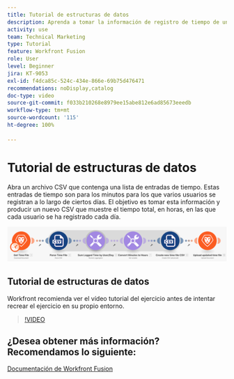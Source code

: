 ```yaml
---
title: Tutorial de estructuras de datos
description: Aprenda a tomar la información de registro de tiempo de un archivo, transformarla y producir un nuevo archivo con los datos transformados en  [!DNL Adobe Workfront Fusion].
activity: use
team: Technical Marketing
type: Tutorial
feature: Workfront Fusion
role: User
level: Beginner
jira: KT-9053
exl-id: f4dca85c-524c-434e-866e-69b75d476471
recommendations: noDisplay,catalog
doc-type: video
source-git-commit: f033b210268e8979ee15abe812e6ad85673eeedb
workflow-type: tm+mt
source-wordcount: '115'
ht-degree: 100%

---
```


# Tutorial de estructuras de datos

Abra un archivo CSV que contenga una lista de entradas de tiempo. Estas entradas de tiempo son para los minutos para los que varios usuarios se registran a lo largo de ciertos días. El objetivo es tomar esta información y producir un nuevo CSV que muestre el tiempo total, en horas, en las que cada usuario se ha registrado cada día.

![Una imagen de un escenario de Fusion](assets/data-structures-and-data-stores-1.png)

## Tutorial de estructuras de datos

Workfront recomienda ver el vídeo tutorial del ejercicio antes de intentar recrear el ejercicio en su propio entorno.

>[!VIDEO](https://video.tv.adobe.com/v/335294/?quality=12&learn=on)



## ¿Desea obtener más información? Recomendamos lo siguiente:

[Documentación de Workfront Fusion](https://experienceleague.adobe.com/docs/workfront/using/adobe-workfront-fusion/workfront-fusion-2.html?lang=es)
